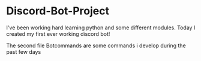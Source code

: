 # Discord-Bot-Project
I've been working hard learning python and some different modules. Today I created my first ever working discord bot!


The second file Botcommands are some commands i develop during the past few days
